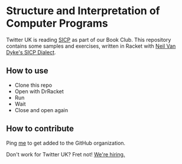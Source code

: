 # Structure and Interpretation of Computer Programs

Twitter UK is reading [SICP](https://mitpress.mit.edu/sicp/) as part of our
Book Club. This repository contains some samples and exercises, written in
Racket with
[Neil Van Dyke's SICP Dialect](http://www.neilvandyke.org/racket-sicp/).

## How to use

- Clone this repo
- Open with DrRacket
- Run
- Wait
- Close and open again

## How to contribute

Ping [me](https://twitter.com/passy) to get added to the GitHub organization.

Don't work for Twitter UK? Fret not!
[We're hiring.](https://about.twitter.com/careers/locations/london)
